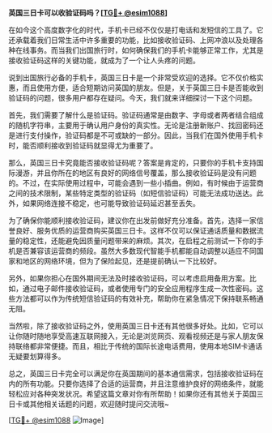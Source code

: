 **英国三日卡可以收验证码吗？[[TG💪+ @esim1088](https://t.me/s/esim1088)]**

在如今这个高度数字化的时代，手机卡已经不仅仅是打电话和发短信的工具了。它还承载着我们日常生活中许多重要的功能，比如接收验证码、上网冲浪以及处理各种在线事务。而当我们出国旅行时，如何确保我们的手机卡能够正常工作，尤其是接收验证码这样的关键功能，就成为了一个让人头疼的问题。

说到出国旅行必备的手机卡，英国三日卡是一个非常受欢迎的选择。它不仅价格实惠，而且使用方便，适合短期访问英国的朋友。但是，关于英国三日卡是否能收到验证码的问题，很多用户都存在疑问。今天，我们就来详细探讨一下这个问题。

首先，我们需要了解什么是验证码。验证码通常是由数字、字母或者两者结合组成的随机字符串，主要用于确认用户身份的真实性。无论是注册新账户、找回密码还是进行支付操作，验证码都是不可或缺的一部分。因此，当我们在国外使用手机卡时，能否顺利接收到验证码就显得尤为重要了。

那么，英国三日卡究竟能否接收验证码呢？答案是肯定的，只要你的手机卡支持国际漫游，并且你所在的地区有良好的网络信号覆盖，那么接收验证码是没有问题的。不过，在实际使用过程中，可能会遇到一些小插曲。例如，有时候由于运营商之间的技术限制，某些特定类型的验证码（如短信验证码）可能无法成功送达。此外，如果网络连接不稳定，也可能导致验证码延迟甚至丢失。

为了确保你能顺利接收验证码，建议你在出发前做好充分准备。首先，选择一家信誉良好、服务优质的运营商购买英国三日卡。这样不仅可以保证通话质量和数据流量的稳定性，还能避免因质量问题带来的麻烦。其次，在启程之前测试一下你的手机是否兼容该运营商的频段。虽然大多数现代智能手机都能自动调整以适应不同国家和地区的网络环境，但为了保险起见，还是提前确认一下比较好。

另外，如果你担心在国外期间无法及时接收验证码，可以考虑启用备用方案。比如，通过电子邮件接收验证码，或者使用专门的安全应用程序生成一次性密码。这些方法都可以作为传统短信验证码的有效补充，帮助你在紧急情况下保持联系畅通无阻。

当然啦，除了接收验证码之外，使用英国三日卡还有其他很多好处。比如，它可以让你随时随地享受高速互联网接入，无论是浏览网页、观看视频还是与家人朋友保持联络都非常便捷。而且，相比于传统的国际长途电话费用，使用本地SIM卡通话无疑要划算得多。

总之，英国三日卡完全可以满足你在英国期间的基本通信需求，包括接收验证码在内的所有功能。只要你选择了合适的运营商，并且注意维护良好的网络条件，就能轻松应对各种突发状况。希望这篇文章对你有所帮助！如果你还有其他关于英国三日卡或其他相关话题的问题，欢迎随时提问交流哦~

[[TG💪+ @esim1088](https://t.me/s/esim1088) ![Image](https://i.postimg.cc/4NQfJmqS/Snipaste-2025-05-13-00-14-12.png)]